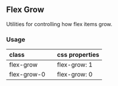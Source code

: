 ## Flex Grow

Utilities for controlling how flex items grow.

### Usage

| class |  | css properties |
|:--|:--|:--|
| flex-grow |  | flex-grow: 1 |
| flex-grow-0 |  | flex-grow: 0 |

